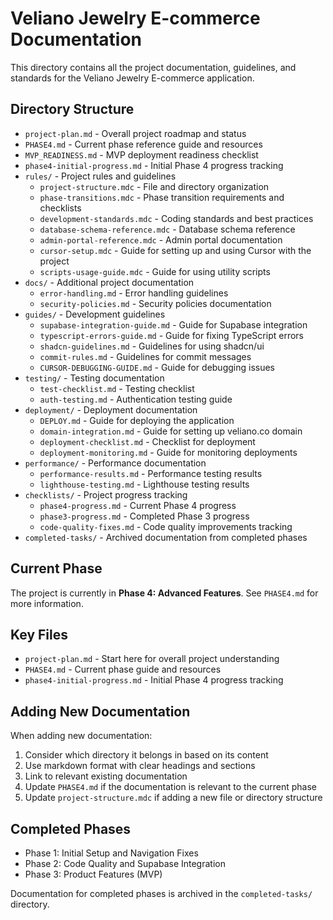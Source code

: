 # Veliano Jewelry E-commerce Documentation

This directory contains all the project documentation, guidelines, and standards for the Veliano Jewelry E-commerce application.

## Directory Structure

- `project-plan.md` - Overall project roadmap and status
- `PHASE4.md` - Current phase reference guide and resources
- `MVP_READINESS.md` - MVP deployment readiness checklist
- `phase4-initial-progress.md` - Initial Phase 4 progress tracking
- `rules/` - Project rules and guidelines
  - `project-structure.mdc` - File and directory organization
  - `phase-transitions.mdc` - Phase transition requirements and checklists
  - `development-standards.mdc` - Coding standards and best practices
  - `database-schema-reference.mdc` - Database schema reference
  - `admin-portal-reference.mdc` - Admin portal documentation
  - `cursor-setup.mdc` - Guide for setting up and using Cursor with the project
  - `scripts-usage-guide.mdc` - Guide for using utility scripts
- `docs/` - Additional project documentation
  - `error-handling.md` - Error handling guidelines
  - `security-policies.md` - Security policies documentation
- `guides/` - Development guidelines
  - `supabase-integration-guide.md` - Guide for Supabase integration
  - `typescript-errors-guide.md` - Guide for fixing TypeScript errors
  - `shadcn-guidelines.md` - Guidelines for using shadcn/ui
  - `commit-rules.md` - Guidelines for commit messages
  - `CURSOR-DEBUGGING-GUIDE.md` - Guide for debugging issues
- `testing/` - Testing documentation
  - `test-checklist.md` - Testing checklist
  - `auth-testing.md` - Authentication testing guide
- `deployment/` - Deployment documentation
  - `DEPLOY.md` - Guide for deploying the application
  - `domain-integration.md` - Guide for setting up veliano.co domain
  - `deployment-checklist.md` - Checklist for deployment
  - `deployment-monitoring.md` - Guide for monitoring deployments
- `performance/` - Performance documentation
  - `performance-results.md` - Performance testing results
  - `lighthouse-testing.md` - Lighthouse testing results
- `checklists/` - Project progress tracking
  - `phase4-progress.md` - Current Phase 4 progress
  - `phase3-progress.md` - Completed Phase 3 progress
  - `code-quality-fixes.md` - Code quality improvements tracking
- `completed-tasks/` - Archived documentation from completed phases

## Current Phase

The project is currently in **Phase 4: Advanced Features**. See `PHASE4.md` for more information.

## Key Files

- `project-plan.md` - Start here for overall project understanding
- `PHASE4.md` - Current phase guide and resources
- `phase4-initial-progress.md` - Initial Phase 4 progress tracking

## Adding New Documentation

When adding new documentation:

1. Consider which directory it belongs in based on its content
2. Use markdown format with clear headings and sections
3. Link to relevant existing documentation
4. Update `PHASE4.md` if the documentation is relevant to the current phase
5. Update `project-structure.mdc` if adding a new file or directory structure

## Completed Phases

- Phase 1: Initial Setup and Navigation Fixes
- Phase 2: Code Quality and Supabase Integration
- Phase 3: Product Features (MVP)

Documentation for completed phases is archived in the `completed-tasks/` directory. 